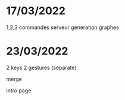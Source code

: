 # 17/03/2022
1,2,3 commandes
serveur
generation graphes

# 23/03/2022
2 keys
2 gestures (separate)

merge

intro page
